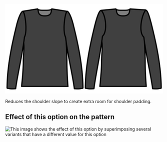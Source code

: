 ![Shoulder slope reduction](./shoulderslopereduction.svg)

Reduces the shoulder slope to create extra room for shoulder padding.

## Effect of this option on the pattern

![This image shows the effect of this option by superimposing several variants that have a different value for this option](simone\_shoulderslopereduction\_sample.svg "Effect of this option on the pattern")
